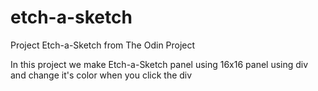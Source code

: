# etch-a-sketch

Project Etch-a-Sketch from The Odin Project

In this project we make Etch-a-Sketch panel using 16x16 panel using div and change it's color when you click the div